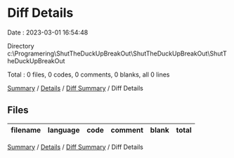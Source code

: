 # Diff Details

Date : 2023-03-01 16:54:48

Directory c:\\Programering\\ShutTheDuckUpBreakOut\\ShutTheDuckUpBreakOut\\ShutTheDuckUpBreakOut

Total : 0 files,  0 codes, 0 comments, 0 blanks, all 0 lines

[Summary](results.md) / [Details](details.md) / [Diff Summary](diff.md) / Diff Details

## Files
| filename | language | code | comment | blank | total |
| :--- | :--- | ---: | ---: | ---: | ---: |

[Summary](results.md) / [Details](details.md) / [Diff Summary](diff.md) / Diff Details
